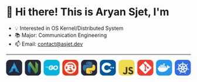 # 👋 Hi there! This is Aryan Sjet, I'm

- 💡 Interested in OS Kernel/Distributed System
- 📚 Major: Communication Engineering
- 📫 Email: contact@asjet.dev

---

<p align="center">
  <img src="./tech.svg" />
</p>
